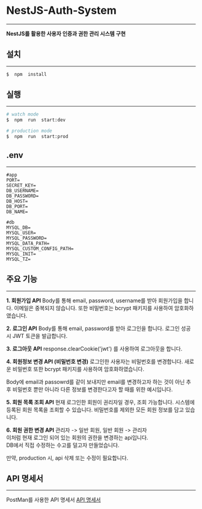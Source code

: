 # NestJS-Auth-System

---

**NestJS를 활용한 사용자 인증과 권한 관리 시스템 구현**

## 설치

---

```bash
$  npm  install
```

## 실행

---

```bash
# watch mode
$  npm  run  start:dev

# production mode
$  npm  run  start:prod
```

## .env

---

```.env
#app
PORT=
SECRET_KEY=
DB_USERNAME=
DB_PASSWORD=
DB_HOST=
DB_PORT=
DB_NAME=

#db
MYSQL_DB=
MYSQL_USER=
MYSQL_PASSWORD=
MYSQL_DATA_PATH=
MYSQL_CUSTOM_CONFIG_PATH=
MYSQL_INIT=
MYSQL_TZ=
```

## 주요 기능

---

**1. 회원가입 API**
Body를 통해 email, password, username를 받아 회원가입을 합니다.
이메일은 중복되지 않습니다. 또한 비밀번호는 bcrypt 패키지를 사용하여 암호화하였습니다.

**2. 로그인 API**
Body를 통해 email, password를 받아 로그인을 합니다.
로그인 성공 시 JWT 토큰을 발급합니다.

**3. 로그아웃 API**
response.clearCookie('jwt') 를 사용하여 로그아웃을 합니다.

**4. 회원정보 변경 API (비밀번호 변경)**
로그인한 사용자는 비밀번호를 변경합니다.
새로운 비밀번호 또한 bcrypt 패키지를 사용하여 암호화하였습니다.

Body에 email과 passowrd를 같이 보내지만 email를 변경하고자 하는 것이 아닌 추후 비밀번호 뿐만 아니라 다른 정보를 변경한다고자 할 때를 위한 예시입니다.

**5. 회원 목록 조회 API**
현재 로그인한 회원이 권리자일 경우, 조회 가능합니다.
시스템에 등록된 회원 목록을 조회할 수 있습니다.
비밀번호를 제외한 모든 회원 정보를 담고 있습니다.

**6. 회원 권한 변경 API**
관리자 -> 일반 회원, 일반 회원 -> 관리자  
이처럼 현재 로그인 되어 있는 회원의 권한을 변경하는 api입니다.  
DB에서 직접 수정하는 수고를 덜고자 만들었습니다.

만약, production 시, api 삭제 또는 수정이 필요합니다.

## API 명세서

---

PostMan를 사용한 API 명세서
[API 명세서](https://documenter.getpostman.com/view/28119606/2s9Yytffgg#e4ef4cae-afa4-49da-b2a7-773ce5fb24ed)
